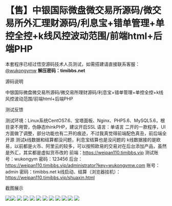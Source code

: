 # 【售】中银国际微盘微交易所源码/微交易所外汇理财源码/利息宝+错单管理+单控全控+k线风控波动范围/前端html+后端PHP

本套程序已经过悟空源码技术人员测试，如需搭建请直接联系客服：[@wukongymw](http://t.me/wukongymw)
**解压密码：timibbs.net**

源码说明

中银国际微盘微交易所源码/微交易所理财源码/利息宝+错单管理+单控全控+k线风控波动范围/前端html+后端PHP

测试反馈

测试环境：Linux系统CentOS7.6、宝塔面板、Nginx、PHP5.6、MySQL5.6，根目录不用管，伪静态thinkPHP，建议开启SSL
语言：单语言
二开的一款程序，UI方面做了调整，部分功能也有二开的痕迹，不过我真觉得前端配色真丑，前后端全开源
测试k线数据和结算都没问题，利息宝结算也是没问题的
k线数据接的是欧易，以前都是火币、阿里云的较多，可以按照欧易的交易对在后台添加产品，虽然是外汇，其实都是虚拟货币改的
前端：https://weipan110.timibbs.vip
测试账号：wukongym
密码：123456
后台：https://weipan110.timibbs.vip/administrator?key=wukongymw.com
账号：admin
密码：timibbs.net
k线启动、结算（浏览器挂机）：
https://weipan110.timibbs.vip/shuaxin.html

截图展示

[![](https://wukongymw.com/wp-content/uploads/2024/07/9e654fd54d6f188.png)](https://wukongymw.com/wp-content/uploads/2024/07/9e654fd54d6f188.png)[![](https://wukongymw.com/wp-content/uploads/2024/07/421029536a8de7c.png)](https://wukongymw.com/wp-content/uploads/2024/07/421029536a8de7c.png)
[![](https://wukongymw.com/wp-content/uploads/2024/07/595344e3b81fbda.png)](https://wukongymw.com/wp-content/uploads/2024/07/595344e3b81fbda.png)
[![](https://wukongymw.com/wp-content/uploads/2024/07/db04bd52cc2d066.png)](https://wukongymw.com/wp-content/uploads/2024/07/db04bd52cc2d066.png)
[![](https://wukongymw.com/wp-content/uploads/2024/07/a27901dfc23bef2.png)](https://wukongymw.com/wp-content/uploads/2024/07/a27901dfc23bef2.png)
[![](https://wukongymw.com/wp-content/uploads/2024/07/764534a68016e18.png)](https://wukongymw.com/wp-content/uploads/2024/07/764534a68016e18.png)
[![](https://wukongymw.com/wp-content/uploads/2024/07/9c64764c53b781d.png)](https://wukongymw.com/wp-content/uploads/2024/07/9c64764c53b781d.png)
[![](https://wukongymw.com/wp-content/uploads/2024/07/801ecdf28af62c0.png)](https://wukongymw.com/wp-content/uploads/2024/07/801ecdf28af62c0.png)
[![](https://wukongymw.com/wp-content/uploads/2024/07/f56762dfbdaf39f.png)](https://wukongymw.com/wp-content/uploads/2024/07/f56762dfbdaf39f.png)
[![](https://wukongymw.com/wp-content/uploads/2024/07/62e0979951d1f64.png)](https://wukongymw.com/wp-content/uploads/2024/07/62e0979951d1f64.png)
[![](https://wukongymw.com/wp-content/uploads/2024/07/dd361059ae96184.png)](https://wukongymw.com/wp-content/uploads/2024/07/dd361059ae96184.png)
[![](https://wukongymw.com/wp-content/uploads/2024/07/26cdc3b6ae803ba.png)](https://wukongymw.com/wp-content/uploads/2024/07/26cdc3b6ae803ba.png)